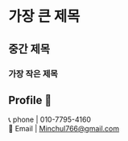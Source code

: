 # 가장 큰 제목 <!-- h1 -->
## 중간 제목 <!-- h2 -->
### 가장 작은 제목 <!-- h3 -->
## Profile 👋

📞 phone | 010-7795-4160 <br>
🔔 Email | Minchul766@gmail.com

<!--
**dev-minchul/dev-minchul** is a ✨ _special_ ✨ repository because its `README.md` (this file) appears on your GitHub profile.

Here are some ideas to get you started:

- 🔭 I’m currently working on ...
- 🌱 I’m currently learning ...
- 👯 I’m looking to collaborate on ...
- 🤔 I’m looking for help with ...
- 💬 Ask me about ...
- 📫 How to reach me: ...
- 😄 Pronouns: ...
- ⚡ Fun fact: ...
-->
